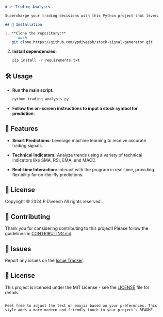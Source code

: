 

```markdown
# 📈 Trading Analysis

Supercharge your trading decisions with this Python project that leverages machine learning and historical stock data to generate insightful trading signals.

## 🚀 Installation

1. **Clone the repository:**
   ```bash
   git clone https://github.com/ypdiveesh/stock-signal-generator.git
   ```

2. **Install dependencies:**
   ```bash
   pip install -r requirements.txt
   ```

## 🛠️ Usage

- **Run the main script:**
  ```bash
  python trading_analysis.py
  ```

- **Follow the on-screen instructions to input a stock symbol for prediction.**

## 📖 Features

- **Smart Predictions:**
  Leverage machine learning to receive accurate trading signals.
  
- **Technical Indicators:**
  Analyze trends using a variety of technical indicators like SMA, RSI, EMA, and MACD.

- **Real-time Interaction:**
  Interact with the program in real-time, providing flexibility for on-the-fly predictions.

## 📝 License

Copyright © 2024 P Diveesh
All rights reserved.

## 🤝 Contributing

Thank you for considering contributing to this project! Please follow the guidelines in [CONTRIBUTING.md](CONTRIBUTING.md).

## 🚨 Issues

Report any issues on the [Issue Tracker](https://github.com/pdiveesh/stock-signal-generator/issues).

## 📄 License

This project is licensed under the MIT License - see the [LICENSE](LICENSE) file for details.
```

Feel free to adjust the text or emojis based on your preferences. This style adds a more modern and friendly touch to your project's README.
